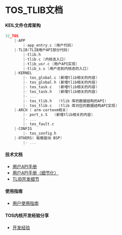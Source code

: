 # TOS_TLIB文档

#### KEIL文件仓库架构

```c
32_TOS
	|-APP   
		|-app_entry.c (用户代码)
	|-TLIB(TLIB用户API部分代码)
		|-tlib.h
		|-tlib.c (内核态入口)
		|-tlib_usr.c (用户API实现)
		|-tlib_s.s (用户态到内核态的入口)
	|-KERNEL
      	|- tos_global.c (新增tlib相关的内容)
      	|- tos_global.h (新增tlib相关的内容)
      	|- tos_task.c	(新增tlib相关的内容)
      	|- tos_task.h	(新增tlib相关的内容)
      	|- ...
      	|- tos_tlib.h 	(tlib 库的数据结构的API)
        |- tos_tlib.c 	(tlib 库对应的数据结构API实现)
    |-ARCH ( arm-cortexm相关)
    	|- port_s.S   (新增tlib相关的内容)
    	|- ...
    	|- tos_fault.c 
    |-CONFIG
    	|- tos_config.h
    |-OTHERS( 板载驱动 BSP)
    	|- ...
```

#### 技术文档

- [用户API手册](./doc/TLIB_SDK.md)
- [用户API手册（细节化）](./doc/TLIB_SDK_DETAIL.md)
- [TLIB开发细节](./doc/TLIB_DETAIL.md)

#### 使用指南

- [用户使用指南](./doc/User_Manual.md)

#### TOS内核开发经验分享

- [开发经验](./doc/ker_work_exp.md)